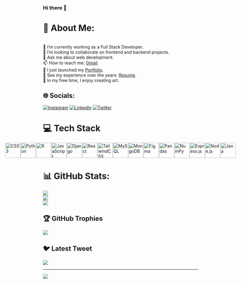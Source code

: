 ### Hi there 👋

<!--
**Lakkireddygarisai/Lakkireddygarisai** is a ✨ _special_ ✨ repository because its `README.md` (this file) appears on your GitHub profile.

Here are some ideas to get you started:

- 🔭 I’m currently working on ...
- 🌱 I’m currently learning ...
- 👯 I’m looking to collaborate on ...
- 🤔 I’m looking for help with ...
- 💬 Ask me about ...
- 📫 How to reach me: ...
- 😄 Pronouns: ...
- ⚡ Fun fact: ...
-->
# 💫 About Me:
<br>🔭 I’m currently working as a Full Stack Developer.<br>👯 I’m looking to collaborate on frontend and backend projects.<br>💬 Ask me about web development.<br>📫 How to reach me: [Gmail](mailto:sairamsairamvivek@gmail.com).<br>🔭 I just launched my [Portfolio](https://sairamlakkireddy.netlify.app/).<br>💼 See my experience over the years: [Resume](https://drive.google.com/drive/u/0/my-drive).<br>🎨 In my free time, I enjoy creating art.<br>


## 🌐 Socials:
[![Instagram](https://img.shields.io/badge/Instagram-%23E4405F.svg?logo=Instagram&logoColor=white)](https://instagram.com/https://www.instagram.com/sai_single1/) [![LinkedIn](https://img.shields.io/badge/LinkedIn-%230077B5.svg?logo=linkedin&logoColor=white)](https://linkedin.com/in/https://www.linkedin.com/in/sairam-lakkireddy/) [![Twitter](https://img.shields.io/badge/Twitter-%231DA1F2.svg?logo=Twitter&logoColor=white)](https://twitter.com/https://twitter.com/sairam12312) 

# 💻 Tech Stack
<div style="display: flex; flex-direction: row; align-items: center; justify-content: center;">
<img src="https://cdn.jsdelivr.net/gh/devicons/devicon/icons/css3/css3-original.svg" alt="CSS3" width="50" height="50">
<img src="https://cdn.jsdelivr.net/gh/devicons/devicon/icons/python/python-original.svg" alt="Python" width="50" height="50">
<img src="https://cdn.jsdelivr.net/gh/devicons/devicon/icons/r/r-original.svg" alt="R" width="50" height="50">
<img src="https://cdn.jsdelivr.net/gh/devicons/devicon/icons/javascript/javascript-original.svg" alt="JavaScript" width="50" height="50">
<img src="https://cdn.jsdelivr.net/npm/simple-icons@4.4.0/icons/django.svg" alt="Django" width="50" height="50">
<img src="https://cdn.jsdelivr.net/gh/devicons/devicon/icons/react/react-original.svg" alt="React" width="50" height="50">
<img src="https://cdn.jsdelivr.net/gh/devicons/devicon/icons/tailwindcss/tailwindcss-plain.svg" alt="TailwindCSS" width="50" height="50">
<img src="https://cdn.jsdelivr.net/gh/devicons/devicon/icons/mysql/mysql-original.svg" alt="MySQL" width="50" height="50">
<img src="https://cdn.jsdelivr.net/gh/devicons/devicon/icons/mongodb/mongodb-original.svg" alt="MongoDB" width="50" height="50">
<img src="https://cdn.jsdelivr.net/gh/simple-icons/simple-icons/icons/figma.svg" alt="Figma" width="50" height="50">
<img src="https://cdn.jsdelivr.net/gh/devicons/devicon/icons/pandas/pandas-original.svg" alt="Pandas" width="50" height="50">
<img src="https://cdn.jsdelivr.net/gh/devicons/devicon/icons/numpy/numpy-original.svg" alt="NumPy" width="50" height="50">
<img src="https://cdn.jsdelivr.net/gh/devicons/devicon/icons/express/express-original.svg" alt="Express.js" width="50" height="50">
<img src="https://cdn.jsdelivr.net/gh/devicons/devicon/icons/nodejs/nodejs-original.svg" alt="Node.js" width="50" height="50">
<img src="https://cdn.jsdelivr.net/gh/devicons/devicon/icons/java/java-original.svg" alt="Java" width="50" height="50">

</div>









# 📊 GitHub Stats:
![](https://github-readme-stats.vercel.app/api?username=Lakkireddygarisai&theme=default&hide_border=false&include_all_commits=true&count_private=true)<br/>
![](https://github-readme-streak-stats.herokuapp.com/?user=Lakkireddygarisai&theme=default&hide_border=false)<br/>
![](https://github-readme-stats.vercel.app/api/top-langs/?username=Lakkireddygarisai&theme=default&hide_border=false&include_all_commits=true&count_private=true&layout=compact)

## 🏆 GitHub Trophies
![](https://github-profile-trophy.vercel.app/?username=Lakkireddygarisai&theme=radical&no-frame=true&no-bg=false&margin-w=4)

## 🐦 Latest Tweet
[![](https://gtce.itsvg.in/api?username=https://twitter.com/sairam12312)](https://github.com/VishwaGauravIn/github-twitter-card-embed)

---
[![](https://visitcount.itsvg.in/api?id=Lakkireddygarisai&icon=0&color=0)](https://visitcount.itsvg.in)

<!-- Proudly created with GPRM ( https://gprm.itsvg.in ) -->
